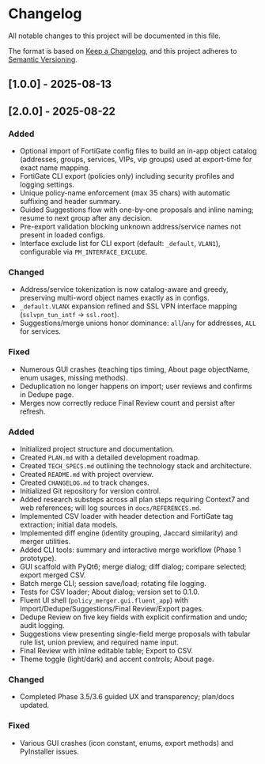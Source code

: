 # Changelog

All notable changes to this project will be documented in this file.

The format is based on [Keep a Changelog](https://keepachangelog.com/en/1.0.0/),
and this project adheres to [Semantic Versioning](https://semver.org/spec/v2.0.0.html).

## [1.0.0] - 2025-08-13
## [2.0.0] - 2025-08-22

### Added
- Optional import of FortiGate config files to build an in-app object catalog (addresses, groups, services, VIPs, vip groups) used at export-time for exact name mapping.
- FortiGate CLI export (policies only) including security profiles and logging settings.
- Unique policy-name enforcement (max 35 chars) with automatic suffixing and header summary.
- Guided Suggestions flow with one-by-one proposals and inline naming; resume to next group after any decision.
- Pre-export validation blocking unknown address/service names not present in loaded configs.
- Interface exclude list for CLI export (default: `_default`, `VLAN1`), configurable via `PM_INTERFACE_EXCLUDE`.

### Changed
- Address/service tokenization is now catalog-aware and greedy, preserving multi-word object names exactly as in configs.
- `_default.VLANX` expansion refined and SSL VPN interface mapping (`sslvpn_tun_intf` → `ssl.root`).
- Suggestions/merge unions honor dominance: `all`/`any` for addresses, `ALL` for services.

### Fixed
- Numerous GUI crashes (teaching tips timing, About page objectName, enum usages, missing methods).
- Deduplication no longer happens on import; user reviews and confirms in Dedupe page.
- Merges now correctly reduce Final Review count and persist after refresh.

### Added

-   Initialized project structure and documentation.
-   Created `PLAN.md` with a detailed development roadmap.
-   Created `TECH_SPECS.md` outlining the technology stack and architecture.
-   Created `README.md` with project overview.
-   Created `CHANGELOG.md` to track changes.
-   Initialized Git repository for version control.
 -   Added research substeps across all plan steps requiring Context7 and web references; will log sources in `docs/REFERENCES.md`.
-   Implemented CSV loader with header detection and FortiGate tag extraction; initial data models.
-   Implemented diff engine (identity grouping, Jaccard similarity) and merger utilities.
-   Added CLI tools: summary and interactive merge workflow (Phase 1 prototype).
-   GUI scaffold with PyQt6; merge dialog; diff dialog; compare selected; export merged CSV.
-   Batch merge CLI; session save/load; rotating file logging.
-   Tests for CSV loader; About dialog; version set to 0.1.0.
 -   Fluent UI shell (`policy_merger.gui.fluent_app`) with Import/Dedupe/Suggestions/Final Review/Export pages.
 -   Dedupe Review on five key fields with explicit confirmation and undo; audit logging.
 -   Suggestions view presenting single-field merge proposals with tabular rule list, union preview, and required name input.
 -   Final Review with inline editable table; Export to CSV.
 -   Theme toggle (light/dark) and accent controls; About page.

### Changed

-   Completed Phase 3.5/3.6 guided UX and transparency; plan/docs updated.

### Fixed

-   Various GUI crashes (icon constant, enums, export methods) and PyInstaller issues.
